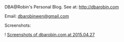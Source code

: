 DBA@Robin's Personal Blog. See at: http://dbarobin.com

Email: dbarobinwen@gmail.com

Screenshots:

! [Screenshots of dbarobin.com at 2015.04.27](http://dbarobin.com/images/dbarobin.com.screenshots.150427.png)
